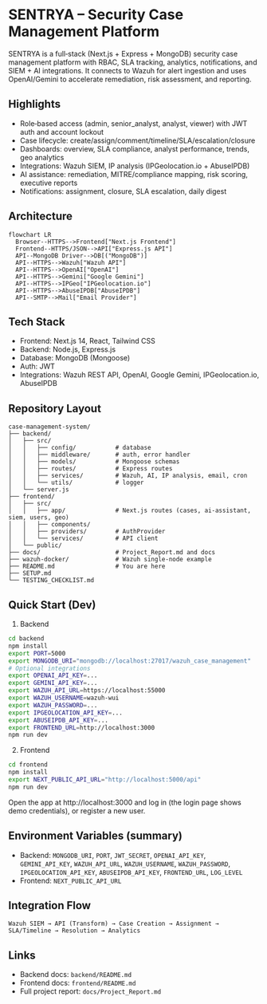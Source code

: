 # SENTRYA – Security Case Management Platform

SENTRYA is a full‑stack (Next.js + Express + MongoDB) security case management platform with RBAC, SLA tracking, analytics, notifications, and SIEM + AI integrations. It connects to Wazuh for alert ingestion and uses OpenAI/Gemini to accelerate remediation, risk assessment, and reporting.

## Highlights

- Role‑based access (admin, senior_analyst, analyst, viewer) with JWT auth and account lockout
- Case lifecycle: create/assign/comment/timeline/SLA/escalation/closure
- Dashboards: overview, SLA compliance, analyst performance, trends, geo analytics
- Integrations: Wazuh SIEM, IP analysis (IPGeolocation.io + AbuseIPDB)
- AI assistance: remediation, MITRE/compliance mapping, risk scoring, executive reports
- Notifications: assignment, closure, SLA escalation, daily digest

## Architecture

```mermaid
flowchart LR
  Browser--HTTPS-->Frontend["Next.js Frontend"]
  Frontend--HTTPS/JSON-->API["Express.js API"]
  API--MongoDB Driver-->DB[("MongoDB")]
  API--HTTPS-->Wazuh["Wazuh API"]
  API--HTTPS-->OpenAI["OpenAI"]
  API--HTTPS-->Gemini["Google Gemini"]
  API--HTTPS-->IPGeo["IPGeolocation.io"]
  API--HTTPS-->AbuseIPDB["AbuseIPDB"]
  API--SMTP-->Mail["Email Provider"]
```

## Tech Stack

- Frontend: Next.js 14, React, Tailwind CSS
- Backend: Node.js, Express.js
- Database: MongoDB (Mongoose)
- Auth: JWT
- Integrations: Wazuh REST API, OpenAI, Google Gemini, IPGeolocation.io, AbuseIPDB

## Repository Layout

```
case-management-system/
├── backend/
│   ├── src/
│   │   ├── config/           # database
│   │   ├── middleware/       # auth, error handler
│   │   ├── models/           # Mongoose schemas
│   │   ├── routes/           # Express routes
│   │   ├── services/         # Wazuh, AI, IP analysis, email, cron
│   │   └── utils/            # logger
│   └── server.js
├── frontend/
│   ├── src/
│   │   ├── app/              # Next.js routes (cases, ai-assistant, siem, users, geo)
│   │   ├── components/
│   │   ├── providers/        # AuthProvider
│   │   └── services/         # API client
│   └── public/
├── docs/                     # Project_Report.md and docs
├── wazuh-docker/             # Wazuh single-node example
├── README.md                 # You are here
├── SETUP.md
└── TESTING_CHECKLIST.md
```

## Quick Start (Dev)

1. Backend

```bash
cd backend
npm install
export PORT=5000
export MONGODB_URI="mongodb://localhost:27017/wazuh_case_management"
# Optional integrations
export OPENAI_API_KEY=...
export GEMINI_API_KEY=...
export WAZUH_API_URL=https://localhost:55000
export WAZUH_USERNAME=wazuh-wui
export WAZUH_PASSWORD=...
export IPGEOLOCATION_API_KEY=...
export ABUSEIPDB_API_KEY=...
export FRONTEND_URL=http://localhost:3000
npm run dev
```

2. Frontend

```bash
cd frontend
npm install
export NEXT_PUBLIC_API_URL="http://localhost:5000/api"
npm run dev
```

Open the app at http://localhost:3000 and log in (the login page shows demo credentials), or register a new user.

## Environment Variables (summary)

- Backend: `MONGODB_URI`, `PORT`, `JWT_SECRET`, `OPENAI_API_KEY`, `GEMINI_API_KEY`, `WAZUH_API_URL`, `WAZUH_USERNAME`, `WAZUH_PASSWORD`, `IPGEOLOCATION_API_KEY`, `ABUSEIPDB_API_KEY`, `FRONTEND_URL`, `LOG_LEVEL`
- Frontend: `NEXT_PUBLIC_API_URL`

## Integration Flow

```
Wazuh SIEM → API (Transform) → Case Creation → Assignment → SLA/Timeline → Resolution → Analytics
```

## Links

- Backend docs: `backend/README.md`
- Frontend docs: `frontend/README.md`
- Full project report: `docs/Project_Report.md`

